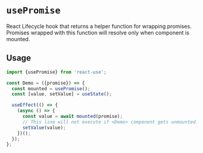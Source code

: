 # `usePromise`

React Lifecycle hook that returns a helper function for wrapping promises.
Promises wrapped with this function will resolve only when component is mounted.


## Usage

```jsx
import {usePromise} from 'react-use';

const Demo = ({promise}) => {
  const mounted = usePromise();
  const [value, setValue] = useState();

  useEffect(() => {
    (async () => {
      const value = await mounted(promise);
      // This line will not execute if <Demo> component gets unmounted.
      setValue(value);
    })();
  });
};
```
